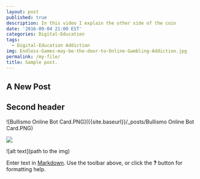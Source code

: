 ```yaml
---
layout: post
published: true
description: In this video I explain the other side of the coin
date: '2016-09-04 21:00 EST'
categories: Digital-Education
tags:
  - Digital-Education Addiction
img: Endless-Games-may-be-the-door-to-Online-Gambling-Addiction.jpg
permalink: /my-file/
title: Sample post.
---
```

## A New Post


## Second header

![Bullismo Online Bot Card.PNG]({{site.baseurl}}/_posts/Bullismo Online Bot Card.PNG)

![]({{site.baseurl}}/images/Digital%20Parenting%20Advice%20FB%20page%20logo.png)


![alt text](path to the img)

Enter text in [Markdown](http://daringfireball.net/projects/markdown/). Use the toolbar above, or click the **?** button for formatting help.
